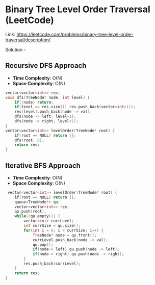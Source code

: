 # Binary Tree Level Order Traversal (LeetCode)
Link: https://leetcode.com/problems/binary-tree-level-order-traversal/description/

Solution - 
## Recursive DFS Approach
- **Time Complexity**: O(N)
- **Space Complexity**: O(N)
```C++
vector<vector<int>> res;
void dfs(TreeNode* node, int level) {
    if(!node) return;
    if(level == res.size()) res.push_back(vector<int>());
    res[level].push_back(node -> val);
    dfs(node -> left, level+1);
    dfs(node -> right, level+1);
}
vector<vector<int>> levelOrder(TreeNode* root) {
    if(root == NULL) return {};
    dfs(root, 0);
    return res;
}
```

## Iterative BFS Approach
- **Time Complexity**: O(N)
- **Space Complexity**: O(N)
```C++
 vector<vector<int>> levelOrder(TreeNode* root) {
    if(root == NULL) return {};
    queue<TreeNode*> qu;
    vector<vector<int>> res;
    qu.push(root);
    while(!qu.empty()) {
        vector<int> currLevel;
        int currSize = qu.size();
        for(int i = 0; i < currSize; i++) {
            TreeNode* node = qu.front();
            currLevel.push_back(node -> val);
            qu.pop();
            if(node-> left) qu.push(node -> left);
            if(node-> right) qu.push(node -> right);
        }
        res.push_back(currLevel);
    }
    return res;
}
```
